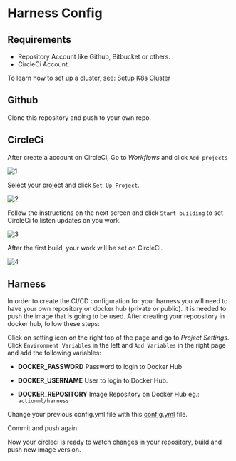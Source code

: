 # Harness Config

## Requirements
- Repository Account like Github, Bitbucket or others.
- CircleCi Account.

To learn how to set up a cluster, see:
[Setup K8s Cluster](https://github.com/actionml/k8s-harness-private/blob/feature/ss/cluster_startup.md)

## Github
Clone this repository and push to your own repo.

## CircleCi

After create a account on CircleCi,
Go to *Workflows* and click `Add projects`

![1](https://user-images.githubusercontent.com/17029741/68023953-8560aa00-fc87-11e9-9db8-a204687b9220.png)

Select your project and click `Set Up Project`.

![2](https://user-images.githubusercontent.com/17029741/68023984-96112000-fc87-11e9-8694-95dc5f047888.png)

Follow the instructions on the next screen and click `Start building` to set CircleCi to listen updates on you work.

![3](https://user-images.githubusercontent.com/17029741/68024104-eab49b00-fc87-11e9-8153-119172cd1424.png)

After the first build, your work will be set on CircleCi.

![4](https://user-images.githubusercontent.com/17029741/68024271-657db600-fc88-11e9-96d5-fedba486d60c.png)

## Harness
In order to create the CI/CD configuration for your harness you will need to have your own  repository on docker hub (private or public). It is needed to push the image that is going to be used.
After creating your repoository in docker hub, follow these steps:

Click on setting icon on the right top of the page and go to *Project Settings*.
Click `Environment Variables` in the left and `Add Variables` in the right page and add the following variables:

* **DOCKER_PASSWORD** 
Password to login to Docker Hub

* **DOCKER_USERNAME** 
User to login to Docker Hub.

* **DOCKER_REPOSITORY** 
Image Repository on Docker Hub eg.: `actionml/harness`

Change your previous config.yml file with this [config.yml](https://github.com/actionml/harness/blob/develop/.circleci/config.yml) file.

Commit and push again.

Now your circleci is ready to watch changes in your repository, build and push new image version.